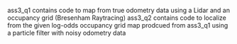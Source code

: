 ass3_q1 contains code to map from true odometry data using a Lidar and an occupancy grid (Bresenham Raytracing)
ass3_q2 contains code to localize from the given log-odds occupancy grid map prodcued from ass3_q1 using a particle filter with noisy odometry data
